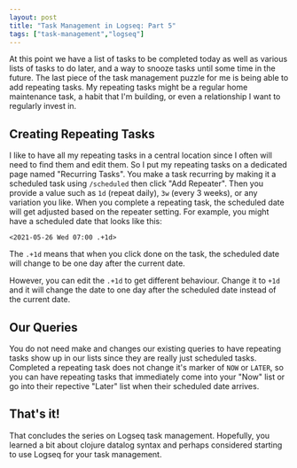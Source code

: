 ```yaml
---
layout: post
title: "Task Management in Logseq: Part 5"
tags: ["task-management","logseq"]
---
```


At this point we have a list of tasks to be completed today as well as various lists of tasks to
do later, and a way to snooze tasks until some time in the future.
The last piece of the task management puzzle for me is being able to add repeating tasks.
My repeating tasks might be a regular home maintenance task, a habit that I'm building,
or even a relationship I want to regularly invest in.

## Creating Repeating Tasks

I like to have all my repeating tasks in a central location since I often will need to find
them and edit them. So I put my repeating tasks on a dedicated page named "Recurring Tasks".
You make a task recurring by making it a scheduled task using `/scheduled` then click
"Add Repeater". Then you provide a value such as `1d` (repeat daily), `3w` (every 3 weeks), or
any variation you like. When you complete a repeating task, the scheduled date will get adjusted
based on the repeater setting. For example, you might have a scheduled date that looks like this:

```
<2021-05-26 Wed 07:00 .+1d>
```

The `.+1d` means that when you click done on the task, the scheduled date will change to be one
day after the current date.

However, you can edit the `.+1d` to get different behaviour. Change it to `+1d` and it will
change the date to one day after the scheduled date instead of the current date.

## Our Queries

You do not need make and changes our existing queries to have repeating tasks show up
in our lists since they are really just scheduled tasks. Completed a repeating task does not
change it's marker of `NOW` or `LATER`, so you can have repeating tasks that immediately come into
your "Now" list or go into their repective "Later" list when their scheduled date arrives.

## That's it!

That concludes the series on Logseq task management. Hopefully, you learned a bit about clojure
datalog syntax and perhaps considered starting to use Logseq for your task management.
